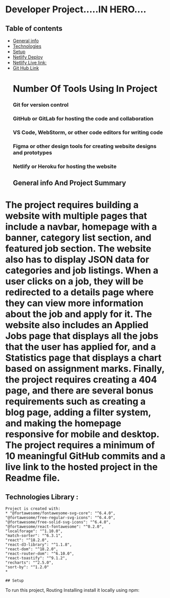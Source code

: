 # Developer Project.....IN HERO.... 



 
 ## Table of contents
* [General info](#general-info)
* [Technologies](#technologies)
* [Setup](#setup)
* [Netlify Deploy](#setup)
* [Netlify Live link:](https://lambent-biscotti-bacfb2.netlify.app/applied)
* [ Git Hub Link](#https://aesthetic-trifle-329c6f.netlify.app/blog)
    # Number Of Tools Using In Project 
    ### Git for version control
    ### GitHub or GitLab for hosting the code and collaboration
    ### VS Code, WebStorm, or other code editors for writing code
    ###  Figma or other design tools for creating website designs and prototypes
    ### Netlify or Heroku for hosting the website
    ## General info And Project Summary 
 
# The project requires building a website with multiple pages that include a navbar, homepage with a  banner, category list section, and featured job section. The website also has to display JSON data for categories and job listings. When a user clicks on a job, they will be redirected to a details page where they can view more information about the job and apply for it. The website also includes an Applied Jobs page that displays all the jobs that the user has applied for, and a Statistics page that displays a chart based on assignment marks. Finally, the project requires creating a 404 page, and there are several bonus requirements such as creating a blog page, adding a filter system, and making the homepage responsive for mobile and desktop. The project requires a minimum of 10 meaningful GitHub commits and a live link to the hosted project in the Readme file.


  ## Technologies Library : 
    Project is created with:
    * "@fortawesome/fontawesome-svg-core": "^6.4.0",
    "@fortawesome/free-regular-svg-icons": "^6.4.0",
    "@fortawesome/free-solid-svg-icons": "^6.4.0",
    "@fortawesome/react-fontawesome": "^0.2.0",
    "localforage": "^1.10.0",
    "match-sorter": "^6.3.1",
    "react": "^18.2.0",
    "react-d3-library": "^1.1.8",
    "react-dom": "^18.2.0",
    "react-router-dom": "^6.10.0",
    "react-toastify": "^9.1.2",
    "recharts": "^2.5.0",
    "sort-by": "^1.2.0"
    * 
    
    ## Setup
   To run this project, Routing Installing install it locally using npm: